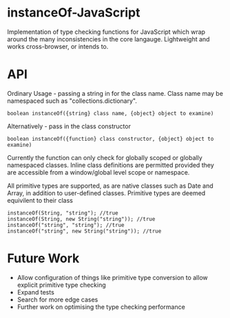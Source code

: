 instanceOf-JavaScript
=====================

Implementation of type checking functions for JavaScript which wrap around the many inconsistencies in the core langauge. Lightweight and works cross-browser, or intends to.

API
=====================
Ordinary Usage - passing a string in for the class name. Class name may be namespaced such as "collections.dictionary".

	boolean instanceOf({string} class name, {object} object to examine)

Alternatively - pass in the class constructor
	
	boolean instanceOf({function} class constructor, {object} object to examine)

Currently the function can only check for globally scoped or globally namespaced classes. Inline class definitions are permitted provided they are accessible from a window/global level scope or namespace.

All primitive types are supported, as are native classes such as Date and Array, in addition to user-defined classes.
Primitive types are deemed equivilent to their class

	instanceOf(String, "string"); //true
	instanceOf(String, new String("string")); //true
	instanceOf("string", "string"); //true
	instanceOf("string", new String("string")); //true

Future Work
===========
- Allow configuration of things like primitive type conversion to allow explicit primitive type checking
- Expand tests
- Search for more edge cases
- Further work on optimising the type checking performance